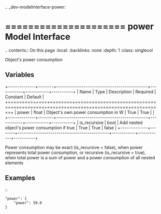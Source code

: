 .. _dev-modelinterface-power:

=====================
power Model Interface
=====================

.. contents:: On this page
    :local:
    :backlinks: none
    :depth: 1
    :class: singlecol

Object's power consumption

Variables
---------

+--------------+--------+-----------------------------------------------+------------+------------+-----------+
| Name         | Type   | Description                                   | Required   | Constant   | Default   |
+==============+========+===============================================+============+============+===========+
| power        | float  | Object's own power consumption in W           | True       | True       |           |
+--------------+--------+-----------------------------------------------+------------+------------+-----------+
| is_recursive | bool   | Add nested object's power consumption if true | True       | True       | false     |
+--------------+--------+-----------------------------------------------+------------+------------+-----------+

Power consumption may be exact (is_recursive = false), when power represents total power consumption,
or recursive (is_recursive = true), when total power is a sum of power and a power consumption of all nested elements

Examples
--------

::

    "power": {
        "power": 50.0
    }
